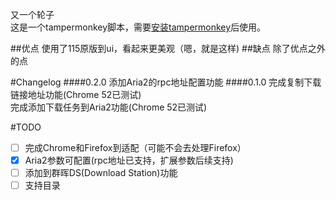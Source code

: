 又一个轮子<br>
这是一个tampermonkey脚本，需要[安装tampermonkey](https://chrome.google.com/webstore/detail/tampermonkey/dhdgffkkebhmkfjojejmpbldmpobfkfo "Chrome网上应用商店")后使用。

##优点
使用了115原版到ui，看起来更美观（嗯，就是这样)
##缺点
除了优点之外的点

#Changelog
####0.2.0
添加Aria2的rpc地址配置功能
####0.1.0
完成复制下载链接地址功能(Chrome 52已测试)<br>
完成添加下载任务到Aria2功能(Chrome 52已测试)

#TODO
- [ ] 完成Chrome和Firefox到适配（可能不会去处理Firefox）
- [x] Aria2参数可配置(rpc地址已支持，扩展参数后续支持)
- [ ] 添加到群晖DS(Download Station)功能
- [ ] 支持目录
